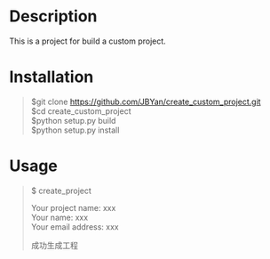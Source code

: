 # Description
This is a project for build a custom project.

# Installation
>$git clone https://github.com/JBYan/create_custom_project.git  
>$cd create_custom_project  
>$python setup.py build  
>$python setup.py install  

# Usage
>$ create_project  
>  
>Your project name: xxx  
>Your name: xxx  
>Your email address: xxx  
>  
>成功生成工程  
